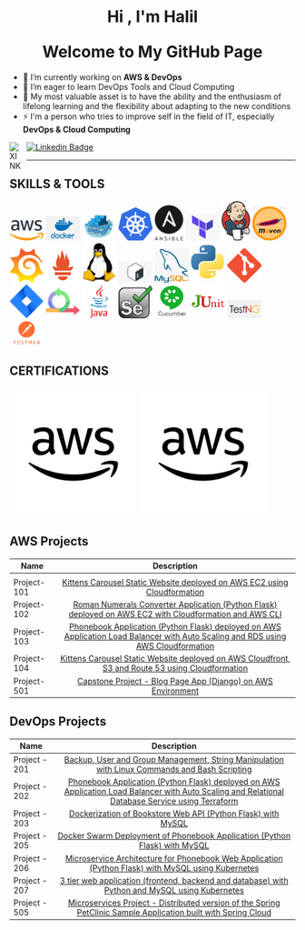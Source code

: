 <h1 align="center">Hi , I'm <a>Halil</a> <br></p> Welcome to My GitHub Page</h1>

- 🔭 I’m currently working on **AWS & DevOps**
- 🌱 I’m eager to learn DevOps Tools and Cloud Computing
- 💬 My most valuable asset is to have the ability and the enthusiasm of lifelong learning and the flexibility about adapting to the new conditions
- ⚡ I'm a person who tries to improve self in the field of IT, especially **DevOps & Cloud Computing**

[![Linkedin Badge](https://img.shields.io/badge/-Linkedin-757575?style=flat-quare&labelColor=757575&logo=Linkedin&logoColor=white&link=link)](https://www.linkedin.com/in/halil-ibrahim-andic/)
[<img align="left" alt="XINK" width="20px" src="https://cdn.worldvectorlogo.com/logos/xing-icon.svg" style="padding-right:10px;" />](https://www.xing.com/profile/DiplIngHalilIbrahim_Andic/)

<hr>

## SKILLS & TOOLS

<img src="./images/aws.png" alt="Aws" style="width:60px;"/> <img src="./images/docker.png" alt="Docker" style="width:60px;"/> <img src="./images/dockerswarm.png" alt="Docker" style="width:60px;"/> <img src="./images/kubernetes.png" alt="Kubernetes" style="width:60px;"/> <img src="./images/ansible.png" alt="Ansible" style="width:50px;"/> <img src="./images/terraform.png" alt="Terraform" style="width:60px;"/> <img src="./images/jenkins.png" alt="Jenkins" style="width:50px;"/> <img src="./images/maven.png" alt="Aws" style="width:60px;"/> <img src="./images/grafana.png" alt="Aws" style="width:60px;"/> <img src="./images/prometheus.png" alt="Aws" style="width:60px;"/> <img src="./images/linux.png" alt="Linux" style="width:60px;"/> <img src="./images/bash.jpg" alt="Bash" style="width:60px;"/> <img src="./images/mysql.png" alt="Sql" style="width:60px;"/> <img src="./images/Python.png" alt="Python" style="width:60px;"/> <img src="./images/git.png" alt="Git" style="width:60px;"/> <img src="./images/jira.png" alt="Jira" style="width:60px;"/> <img src="./images/agile.png" alt="java" style="width:60px;"/> <img src="./images/java.png" alt="Selenium" style="width:60px;"/> <img src="./images/selenium.jfif" alt="Selenium" style="width:60px;"/> <img src="./images/cucumber.png" alt="Cucumber" style="width:60px;"/> <img src="./images/junit.png" alt="JUnit" style="width:60px;"/> <img src="./images/testng.png" alt="TestNG" style="width:60px;"/> <img src="./images/postman.png" alt="Postman" style="width:60px;"/>

## CERTIFICATIONS

<a href="https://www.credly.com/badges/42212c92-ca3c-4af6-a435-536de16c6f75/linked_in_profile" target="_blank">![AWS](./images/aws-2.png)</a>
<a href="https://www.credly.com/badges/da629e58-034c-45e1-ab1f-8c533d7c1172/linked_in?t=rlc8la" target="_blank">![AWS](./images/aws-2.png)</a>

</a>

## AWS Projects

| Name        |                                                                                        Description                                                                                        |
| ----------- | :---------------------------------------------------------------------------------------------------------------------------------------------------------------------------------------: |
|             |
| Project-101 |                      [Kittens Carousel Static Website deployed on AWS EC2 using Cloudformation](https://github.com/HIANDIC/kittens-carousel-static-website-ec2.git)                       |
| Project-102 |            [Roman Numerals Converter Application (Python Flask) deployed on AWS EC2 with Cloudformation and AWS CLI](https://github.com/HIANDIC/Roman-Numerals-Converter.git)             |
| Project-103 | [Phonebook Application (Python Flask) deployed on AWS Application Load Balancer with Auto Scaling and RDS using AWS Cloudformation](https://github.com/HIANDIC/Phonebook-Application.git) |
| Project-104 |           [Kittens Carousel Static Website deployed on AWS Cloudfront, S3 and Route 53 using Cloudformation](https://github.com/HIANDIC/kittens-carousel-static-web-s3-cf.git)            |
| Project-501 |                 [Capstone Project - Blog Page App (Django) on AWS Environment](https://github.com/HIANDIC/Capstone-Project-Blog-Page-App--Django--on-AWS-Environment.git)                 |

## DevOps Projects

| Name          |                                                                                                            Description                                                                                                             |
| ------------- | :--------------------------------------------------------------------------------------------------------------------------------------------------------------------------------------------------------------------------------: |
| Project - 201 |                                           [Backup, User and Group Management, String Manipulation with Linux Commands and Bash Scripting](https://github.com/HIANDIC/Linux-Project.git)                                            |
| Project - 202 | [Phonebook Application (Python Flask) deployed on AWS Application Load Balancer with Auto Scaling and Relational Database Service using Terraform](https://github.com/HIANDIC/Terraform-Phonebook-Application-deployed-on-AWS.git) |
| Project - 203 |                                         [Dockerization of Bookstore Web API (Python Flask) with MySQL ](https://github.com/HIANDIC/dockerization-bookstore-api-on-python-flask-mysql.git)                                          |
| Project - 205 |                       [Docker Swarm Deployment of Phonebook Application (Python Flask) with MySQL ](https://github.com/HIANDIC/docker-swarm-deployment-of-phonebook-app-on-python-flask-mysql-Terraform.git)                       |
| Project - 206 |                              [Microservice Architecture for Phonebook Web Application (Python Flask) with MySQL using Kubernetes ](https://github.com/HIANDIC/Kubernetes-Microservice-Phonebook.git)                               |
| Project - 207 |                                    [3 tier web application (frontend, backend and database) with Python and MySQL using Kubernetes ](https://github.com/HIANDIC/3TierWebAppWithKubernetes.git)                                     |
| Project - 505 |                              [Microservices Project - Distributed version of the Spring PetClinic Sample Application built with Spring Cloud ](https://github.com/HIANDIC/microservices-project.git)                               |
